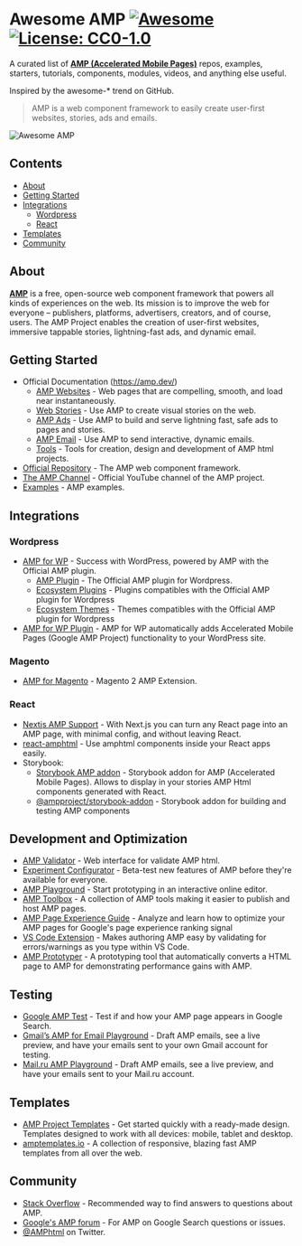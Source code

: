 # Awesome AMP [![Awesome](https://awesome.re/badge-flat.svg)](https://awesome.re) [![License: CC0-1.0](https://img.shields.io/badge/License-CC0%201.0-lightgrey.svg)](http://creativecommons.org/publicdomain/zero/1.0/)

A curated list of **[AMP (Accelerated Mobile Pages)](https://amp.dev/)** repos, examples, starters, tutorials, components, modules, videos, and anything else useful.

Inspired by the awesome-* trend on GitHub.

> AMP is a web component framework to easily create user-first websites, stories, ads and emails.

![Awesome AMP](https://raw.githubusercontent.com/prototypearea/awesome-amp/master/amp-logo.svg)

## Contents

- [About](#about)
- [Getting Started](#getting-started)
- [Integrations](#integrations)
   - [Wordpress](#wordpress)
   - [React](#react)
- [Templates](#templates)
- [Community](#community)

## About

**[AMP](https://amp.dev/)** is a free, open-source web component framework that powers all kinds of experiences on the web. Its mission is to improve the web for everyone – publishers, platforms, advertisers, creators, and of course, users. The AMP Project enables the creation of user-first websites, immersive tappable stories, lightning-fast ads, and dynamic email.


## Getting Started

- Official Documentation (https://amp.dev/)
   - [AMP Websites](https://amp.dev/about/websites/) - Web pages that are compelling, smooth, and load near instantaneously.
   - [Web Stories](https://amp.dev/about/stories/) - Use AMP to create visual stories on the web.
   - [AMP Ads](https://amp.dev/about/ads/) - Use AMP to build and serve lightning fast, safe ads to pages and stories.
   - [AMP Email](https://amp.dev/about/email/) - Use AMP to send interactive, dynamic emails.
   - [Tools](https://amp.dev/documentation/tools/) - Tools for creation, design and development of AMP html projects.
- [Official Repository](https://github.com/ampproject/amphtml) - The AMP web component framework.
- [The AMP Channel](https://www.youtube.com/channel/UCXPBsjgKKG2HqsKBhWA4uQw) - Official YouTube channel of the AMP project.
- [Examples](https://amp.dev/documentation/examples/) - AMP examples.

## Integrations

### Wordpress

- [AMP for WP](https://amp-wp.org/) - Success with WordPress, powered by AMP with the Official AMP plugin.
   - [AMP Plugin](https://wordpress.org/plugins/amp/) - The Official AMP plugin for Wordpress.
   - [Ecosystem Plugins](https://amp-wp.org/ecosystem/plugins/) - Plugins compatibles with the Official AMP plugin for Wordpress
   - [Ecosystem Themes](https://amp-wp.org/ecosystem/themes/) - Themes compatibles with the Official AMP plugin for Wordpress
- [AMP for WP Plugin](https://wordpress.org/plugins/accelerated-mobile-pages/) - AMP for WP automatically adds Accelerated Mobile Pages (Google AMP Project) functionality to your WordPress site.

### Magento

- [AMP for Magento](https://plumrocket.com/magento-amp) - Magento 2 AMP Extension.

### React

- [Nextjs AMP Support](https://nextjs.org/docs/advanced-features/amp-support/introduction) - With Next.js you can turn any React page into an AMP page, with minimal config, and without leaving React.
- [react-amphtml](https://github.com/dfrankland/react-amphtml) - Use amphtml components inside your React apps easily.
- Storybook:
   - [Storybook AMP addon](https://github.com/onwidget/storybook-amp) - Storybook addon for AMP (Accelerated Mobile Pages). Allows to display in your stories AMP Html components generated with React.
   - [@ampproject/storybook-addon](https://storybook.js.org/addons/@ampproject/storybook-addon/) - Storybook addon for building and testing AMP components

## Development and Optimization

- [AMP Validator](https://validator.ampproject.org/) - Web interface for validate AMP html.
- [Experiment Configurator](https://cdn.ampproject.org/experiments.html) - Beta-test new features of AMP before they're available for everyone.
- [AMP Playground](https://playground.amp.dev/) - Start prototyping in an interactive online editor.
- [AMP Toolbox](https://github.com/ampproject/amp-toolbox) - A collection of AMP tools making it easier to publish and host AMP pages.
- [AMP Page Experience Guide](https://amp.dev/page-experience/) - Analyze and learn how to optimize your AMP pages for Google's page experience ranking signal
- [VS Code Extension](https://marketplace.visualstudio.com/items?itemName=amphtml.amphtml-validator) - Makes authoring AMP easy by validating for errors/warnings as you type within VS Code.
- [AMP Prototyper](https://github.com/jonchenn/amp-prototyper) - A prototyping tool that automatically converts a HTML page to AMP for demonstrating performance gains with AMP.

## Testing

- [Google AMP Test](https://search.google.com/test/amp) - Test if and how your AMP page appears in Google Search.
- [Gmail’s AMP for Email Playground](https://amp.gmail.dev/playground/) - Draft AMP emails, see a live preview, and have your emails sent to your own Gmail account for testing.
- [Mail.ru AMP Playground](https://postmaster.mail.ru/amp/) - Draft AMP emails, see a live preview, and have your emails sent to your Mail.ru account.

## Templates

- [AMP Project Templates](https://amp.dev/documentation/templates/) - Get started quickly with a ready-made design. Templates designed to work with all devices: mobile, tablet and desktop.
- [amptemplates.io](https://www.amptemplates.io/) - A collection of responsive, blazing fast AMP templates from all over the web.

## Community

- [Stack Overflow](http://stackoverflow.com/questions/tagged/amp-html) - Recommended way to find answers to questions about AMP.
- [Google's AMP forum](https://goo.gl/utQ1KZ) - For AMP on Google Search questions or issues.
- [@AMPhtml](https://twitter.com/AMPhtml) on Twitter.

